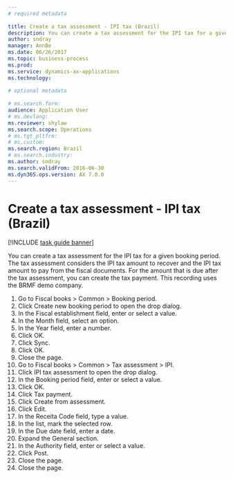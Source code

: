```yaml
--- 
# required metadata 
 
title: Create a tax assessment - IPI tax (Brazil)
description: You can create a tax assessment for the IPI tax for a given booking period. 
author: sndray
manager: AnnBe 
ms.date: 06/26/2017
ms.topic: business-process 
ms.prod:  
ms.service: dynamics-ax-applications 
ms.technology:  
 
# optional metadata 
 
# ms.search.form:   
audience: Application User 
# ms.devlang:  
ms.reviewer: shylaw
ms.search.scope: Operations 
# ms.tgt_pltfrm:  
# ms.custom:  
ms.search.region: Brazil
# ms.search.industry: 
ms.author: sndray
ms.search.validFrom: 2016-06-30 
ms.dyn365.ops.version: AX 7.0.0 
---
```

# Create a tax assessment - IPI tax (Brazil)

[!INCLUDE [task guide banner](../../includes/task-guide-banner.md)]

You can create a tax assessment for the IPI tax for a given booking period. The tax assessment considers the IPI tax amount to recover and the IPI tax amount to pay from the fiscal documents. For the amount that is due after the tax assessment, you can create the tax payment. This recording uses the BRMF demo company.

1. Go to Fiscal books > Common > Booking period.
2. Click Create new booking period to open the drop dialog.
3. In the Fiscal establishment field, enter or select a value.
4. In the Month field, select an option.
5. In the Year field, enter a number.
6. Click OK.
7. Click Sync.
8. Click OK.
9. Close the page.
10. Go to Fiscal books > Common > Tax assessment > IPI.
11. Click IPI tax assessment to open the drop dialog.
12. In the Booking period field, enter or select a value.
13. Click OK.
14. Click Tax payment.
15. Click Create from assessment.
16. Click Edit.
17. In the Receita Code field, type a value.
18. In the list, mark the selected row.
19. In the Due date field, enter a date.
20. Expand the General section.
21. In the Authority field, enter or select a value.
22. Click Post.
23. Close the page.
24. Close the page.

